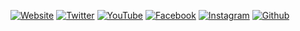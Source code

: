 [![Website](https://img.shields.io/twitter/url?color=orange&label=Website&logo=kubuntu&logoColor=orange&style=for-the-badge&url=https%3A%2F%2Fwww.easter.company)](https://www.easter.company)
[![Twitter](https://img.shields.io/twitter/url?color=9cf&label=twitter&logo=twitter&logoColor=9cf&style=for-the-badge&url=https%3A%2F%2Ftwitter.com%2Feastercompany)](https://twitter.com/eastercompany)
[![YouTube](https://img.shields.io/twitter/url?color=red&label=youtube&logo=youtube&logoColor=red&style=for-the-badge&url=https%3A%2F%2Fwww.youtube.com%2F%40eastercompany)](https://www.youtube.com/@eastercompany)
[![Facebook](https://img.shields.io/twitter/url?color=blue&label=facebook&logo=facebook&logoColor=blue&style=for-the-badge&url=https%3A%2F%2Fwww.facebook.com%2Feastercompany)](https://www.facebook.com/eastercompany)
[![Instagram](https://img.shields.io/twitter/url?color=yellow&label=instagram&logo=instagram&logoColor=yellow&style=for-the-badge&url=https%3A%2F%2Fwww.instagram.com%2Feastercompany)](https://www.instagram.com/eastercompany)
[![Github](https://img.shields.io/twitter/url?color=lightgrey&label=github&logo=github&logoColor=lightgrey&style=for-the-badge&url=https%3A%2F%2Fgithub.com%2Feastercompany)](https://github.com/eastercompany)
